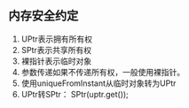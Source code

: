

## 内存安全约定

1. UPtr表示拥有所有权
2. SPtr表示共享所有权
3. 裸指针表示临时对象
4. 参数传递如果不传递所有权，一般使用裸指针。
5. 使用uniqueFromInstant从临时对象转为UPtr
6. UPtr转SPtr： SPtr<T>(uptr.get());

